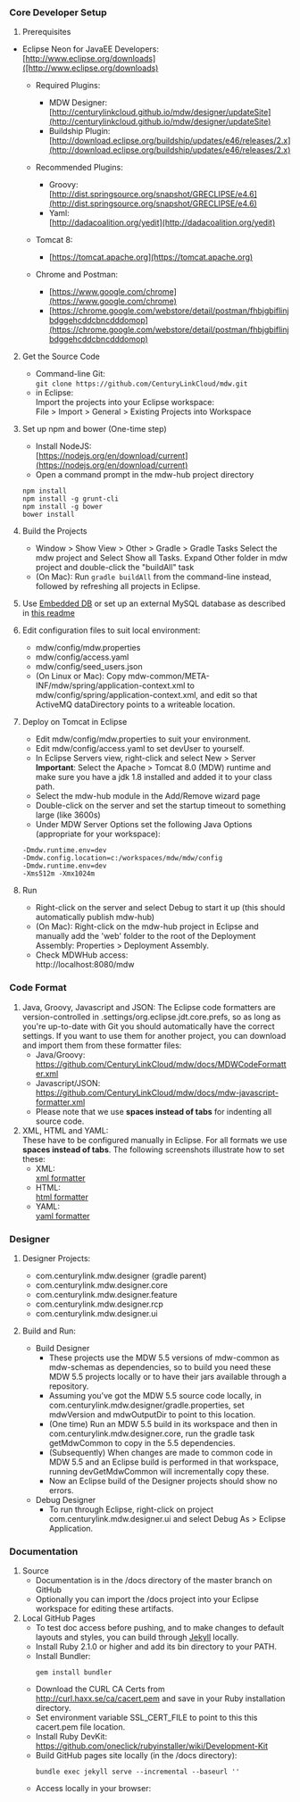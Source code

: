 ### Core Developer Setup 
1. Prerequisites
 - Eclipse Neon for JavaEE Developers:                              
   [http://www.eclipse.org/downloads]([http://www.eclipse.org/downloads)
   
   - Required Plugins:
     - MDW Designer:                                         
       [http://centurylinkcloud.github.io/mdw/designer/updateSite](http://centurylinkcloud.github.io/mdw/designer/updateSite)
     - Buildship Plugin:                            
       [http://download.eclipse.org/buildship/updates/e46/releases/2.x](http://download.eclipse.org/buildship/updates/e46/releases/2.x)
       
   - Recommended Plugins:
     - Groovy:                                   
       [http://dist.springsource.org/snapshot/GRECLIPSE/e4.6](http://dist.springsource.org/snapshot/GRECLIPSE/e4.6)
     - Yaml:                                             
       [http://dadacoalition.org/yedit](http://dadacoalition.org/yedit)
       
   - Tomcat 8:                                  
     - [https://tomcat.apache.org](https://tomcat.apache.org)
       
   - Chrome and Postman:                                            
     - [https://www.google.com/chrome](https://www.google.com/chrome)
     - [https://chrome.google.com/webstore/detail/postman/fhbjgbiflinjbdggehcddcbncdddomop](https://chrome.google.com/webstore/detail/postman/fhbjgbiflinjbdggehcddcbncdddomop)
	 
2. Get the Source Code
   - Command-line Git:  
     `git clone https://github.com/CenturyLinkCloud/mdw.git`
   - in Eclipse:  
     Import the projects into your Eclipse workspace:  
     File > Import > General > Existing Projects into Workspace
   
3. Set up npm and bower (One-time step)
   - Install NodeJS:                                                                     
     [https://nodejs.org/en/download/current](https://nodejs.org/en/download/current)
   - Open a command prompt in the mdw-hub project directory
    ```
    npm install
    npm install -g grunt-cli
    npm install -g bower
    bower install
   ```
4. Build the Projects
   - Window > Show View > Other > Gradle  > Gradle Tasks
     Select the mdw project and Select Show all Tasks. Expand Other folder in mdw project and double-click the "buildAll" task
   - (On Mac): Run `gradle buildAll` from the command-line instead, followed by refreshing all projects in Eclipse.

5. Use [Embedded DB](/mdw-workflow/assets/com/centurylink/mdw/db/readme.md) or set up an external MySQL database as described in [this readme](/mdw/database/mysql/readme.txt)

6. Edit configuration files to suit local environment:
   - mdw/config/mdw.properties
   - mdw/config/access.yaml
   - mdw/config/seed_users.json
   - (On Linux or Mac): Copy mdw-common/META-INF/mdw/spring/application-context.xml to mdw/config/spring/application-context.xml, and edit so that ActiveMQ dataDirectory points to a writeable location.
7. Deploy on Tomcat in Eclipse
   - Edit mdw/config/mdw.properties to suit your environment.
   - Edit mdw/config/access.yaml to set devUser to yourself.
   - In Eclipse Servers view, right-click and select New > Server  
     **Important**: Select the Apache > Tomcat 8.0 (MDW) runtime
     and make sure you have a jdk 1.8 installed and added it to your class path.
   - Select the mdw-hub module in the Add/Remove wizard page
   - Double-click on the server and set the startup timeout to something large (like 3600s)
   - Under MDW Server Options set the following Java Options (appropriate for your workspace):
 
    ```	
    -Dmdw.runtime.env=dev  
    -Dmdw.config.location=c:/workspaces/mdw/mdw/config  
    -Dmdw.runtime.env=dev
    -Xms512m -Xmx1024m
    ```

8. Run
   - Right-click on the server and select Debug to start it up (this should automatically publish mdw-hub)
   - (On Mac): Right-click on the mdw-hub project in Eclipse and manually add the 'web' folder to the root of the Deployment Assembly: Properties > Deployment Assembly.
   - Check MDWHub access:                                                
     http://localhost:8080/mdw
   
### Code Format
1. Java, Groovy, Javascript and JSON:
     The Eclipse code formatters are version-controlled in .settings/org.eclipse.jdt.core.prefs, so as long as you're up-to-date with Git you should automatically have the correct settings. If you want to use them for another project, you can download and import them from these formatter files:   
     - Java/Groovy: https://github.com/CenturyLinkCloud/mdw/docs/MDWCodeFormatter.xml   
     - Javascript/JSON: https://github.com/CenturyLinkCloud/mdw/docs/mdw-javascript-formatter.xml   
     - Please note that we use **spaces instead of tabs** for indenting all source code.
2. XML, HTML and YAML:  
     These have to be configured manually in Eclipse.  For all formats we use **spaces instead of tabs**.
     The following screenshots illustrate how to set these:  
     - XML:                                                    
      [xml formatter](docs/help/images/xmlformat.png)
     - HTML:                                                           
      [html formatter](docs/help/images/htmlformat.png)
     - YAML:                                           
      [yaml formatter](docs/help/images/yamlformat.png)

### Designer
1. Designer Projects:       
     - com.centurylink.mdw.designer (gradle parent)
     - com.centurylink.mdw.designer.core
     - com.centurylink.mdw.designer.feature
     - com.centurylink.mdw.designer.rcp
     - com.centurylink.mdw.designer.ui

2. Build and Run:
   - Build Designer
     - These projects use the MDW 5.5 versions of mdw-common as mdw-schemas as dependencies, so to build you need these MDW 5.5 projects locally or to have their jars available through a repository.
     - Assuming you've got the MDW 5.5 source code locally, in com.centurylink.mdw.designer/gradle.properties, set mdwVersion and mdwOutputDir to point to this location.
     - (One time) Run an MDW 5.5 build in its workspace and then in com.centurylink.mdw.designer.core, run the gradle task getMdwCommon to copy in the 5.5 dependencies.
     - (Subsequently) When changes are made to common code in MDW 5.5 and an Eclipse build is performed in that workspace, running devGetMdwCommon will incrementally copy these.
     - Now an Eclipse build of the Designer projects should show no errors.
   - Debug Designer
     - To run through Eclipse, right-click on project com.centurylink.mdw.designer.ui and select Debug As > Eclipse Application.

### Documentation
1. Source
   - Documentation is in the /docs directory of the master branch on GitHub
   - Optionally you can import the /docs project into your Eclipse workspace for editing these artifacts.
2. Local GitHub Pages
   - To test doc access before pushing, and to make changes to default layouts and styles, you can build through [Jekyll](https://help.github.com/articles/about-github-pages-and-jekyll/) locally.
   - Install Ruby 2.1.0 or higher and add its bin directory to your PATH.
   - Install Bundler:
     ```
	 gem install bundler
	 ```
   - Download the CURL CA Certs from http://curl.haxx.se/ca/cacert.pem and save in your Ruby installation directory.
   - Set environment variable SSL_CERT_FILE to point to this this cacert.pem file location.
   - Install Ruby DevKit: https://github.com/oneclick/rubyinstaller/wiki/Development-Kit
   - Build GitHub pages site locally (in the /docs directory):
     ```
	 bundle exec jekyll serve --incremental --baseurl ''
	 ```
   - Access locally in your browser: 
	  
